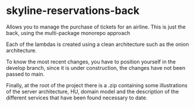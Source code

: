 # skyline-reservations-back
Allows you to manage the purchase of tickets for an airline. This is just the back, using the multi-package monorepo approach

Each of the lambdas is created using a clean architecture such as the onion architecture.

To know the most recent changes, you have to position yourself in the develop branch, since it is under construction, the changes have not been passed to main.

Finally, at the root of the project there is a .zip containing some illustrations of the server architecture, HU, domain model and the description of the different services that have been found necessary to date.
